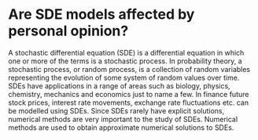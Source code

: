 # Are SDE models affected by personal opinion?
A stochastic differential equation (SDE) is a differential equation in which one or more of the terms is a stochastic process. In probability theory, a stochastic process, or random process, is a collection of random variables representing the evolution of some system of random values over time. SDEs have applications in a range of areas such as biology, physics, chemistry, mechanics and economics just to name a few. In finance future stock prices, interest rate movements, exchange rate fluctuations etc. can be modelled using SDEs. Since SDEs rarely have explicit solutions, numerical methods are very important to the study of SDEs. Numerical methods are used to obtain approximate numerical solutions to SDEs.
